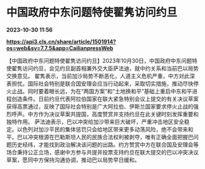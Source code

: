# 中国政府中东问题特使翟隽访问约旦

**2023-10-30 11:56**

**https://api3.cls.cn/share/article/1501914?os=web&sv=7.7.5&app=CailianpressWeb**

【中国政府中东问题特使翟隽访问约旦】2023年10月30日，中国政府中东问题特使翟隽访问约旦，会见约旦副首相兼外交大臣萨法迪，就中约关系和当前巴以局势交换意见。 翟隽表示，当前加沙局势不断恶化，人道主义危机严重，中方对此深表担忧。国际社会特别是联合国安理会应当行动起来，采取切实措施，推动尽快停火止战。同时要着眼长远，为在“两国方案”和“土地换和平”基础上重启中东和平进程创造条件。日前约旦代表阿拉伯国家在联大紧急特别会议上提交的有关决议草案获得高票通过，反映了国际社会特别是广大阿拉伯、伊斯兰国家要求停火止战的强烈呼声。中方作为决议草案共提国，高度赞赏并支持约旦在此关键时刻发挥重要和独特作用。 萨法迪表示，巴以冲突给加沙带来巨大破坏，严重冲击地区安全稳定。以色列对加沙平民的集体惩罚只会给地区带来更多动荡风险，绝不会带来和平。巴以冲突根源在巴勒斯坦人民的民族合法权利被剥夺，唯有正确全面把握巴问题历史经纬，才能找到政治解决该问题的出路。约方赞赏中方在联合国及安理会等场合秉持公正立场，感谢中方参与共提并投票支持约旦在联大提交的巴以冲突决议草案，愿同中方保持沟通协调，推动巴以局势早日缓和。